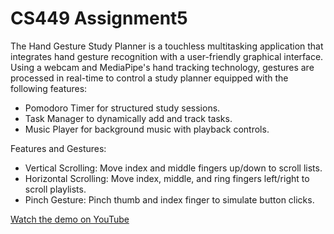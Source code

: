 # CS449 Assignment5

The Hand Gesture Study Planner is a touchless multitasking application that integrates hand gesture recognition with a user-friendly graphical interface. Using a webcam and MediaPipe's hand tracking technology, gestures are processed in real-time to control a study planner equipped with the following features:

- Pomodoro Timer for structured study sessions.<br>
- Task Manager to dynamically add and track tasks.<br>
- Music Player for background music with playback controls.

Features and Gestures:<br>
- Vertical Scrolling: Move index and middle fingers up/down to scroll lists.<br>
- Horizontal Scrolling: Move index, middle, and ring fingers left/right to scroll playlists.<br>
- Pinch Gesture: Pinch thumb and index finger to simulate button clicks.

[Watch the demo on YouTube](https://www.youtube.com/watch?v=your_video_id)



